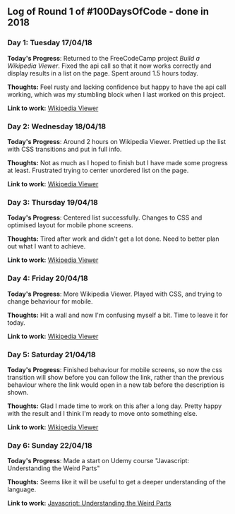 ## Log of Round 1 of #100DaysOfCode - done in 2018

### Day 1: Tuesday 17/04/18

**Today's Progress**: Returned to the FreeCodeCamp project *Build a Wikipedia Viewer*. Fixed the api call so that it now works correctly and display results in a list on the page. Spent around 1.5 hours today.

**Thoughts:** Feel rusty and lacking confidence but happy to have the api call working, which was my stumbling block when I last worked on this project.

**Link to work:** [Wikipedia Viewer](https://codepen.io/cyanhearth/pen/KaGGLz?editors=0110)

### Day 2: Wednesday 18/04/18

**Today's Progress**: Around 2 hours on Wikipedia Viewer. Prettied up the list with CSS transitions and put in full info.

**Thoughts:** Not as much as I hoped to finish but I have made some progress at least. Frustrated trying to center unordered list on the page.

**Link to work:** [Wikipedia Viewer](https://codepen.io/cyanhearth/pen/KaGGLz?editors=0110)

### Day 3: Thursday 19/04/18

**Today's Progress**: Centered list successfully. Changes to CSS and optimised layout for mobile phone screens.

**Thoughts:** Tired after work and didn't get a lot done. Need to better plan out what I want to achieve.

**Link to work:** [Wikipedia Viewer](https://codepen.io/cyanhearth/pen/KaGGLz?editors=0110)

### Day 4: Friday 20/04/18

**Today's Progress**: More Wikipedia Viewer. Played with CSS, and trying to change behaviour for mobile.

**Thoughts:** Hit a wall and now I'm confusing myself a bit. Time to leave it for today.

**Link to work:** [Wikipedia Viewer](https://codepen.io/cyanhearth/pen/KaGGLz?editors=0110)

### Day 5: Saturday 21/04/18

**Today's Progress**: Finished behaviour for mobile screens, so now the css transition will show before you can follow the link, rather than the previous behaviour where the link would open in a new tab before the description is shown.

**Thoughts:** Glad I made time to work on this after a long day. Pretty happy with the result and I think I'm ready to move onto something else.

**Link to work:** [Wikipedia Viewer](https://codepen.io/cyanhearth/pen/KaGGLz?editors=0110)

### Day 6: Sunday 22/04/18

**Today's Progress**: Made a start on Udemy course "Javascript: Understanding the Weird Parts"

**Thoughts:** Seems like it will be useful to get a deeper understanding of the language.

**Link to work:** [Javascript: Understanding the Weird Parts](https://www.udemy.com/understand-javascript/)
